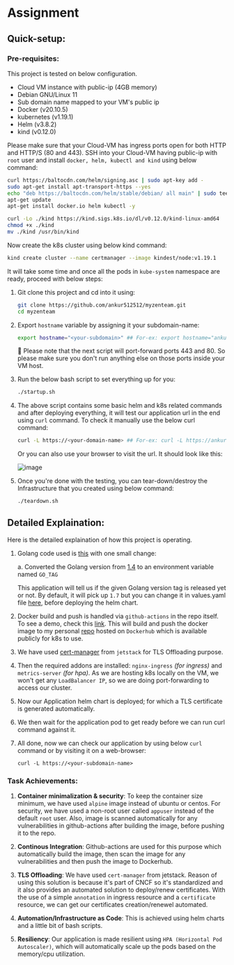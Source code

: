 # Assignment

## Quick-setup:

### Pre-requisites:

This project is tested on below configuration.

- Cloud VM instance with public-ip (4GB memory)
- Debian GNU/Linux 11
- Sub domain name mapped to your VM's public ip
- Docker (v20.10.5)
- kubernetes (v1.19.1)
- Helm (v3.8.2)
- kind (v0.12.0)

Please make sure that your Cloud-VM has ingress ports open for both HTTP and HTTP/S (80 and 443).
SSH into your Cloud-VM having public-ip with `root` user and install `docker, helm, kubectl and kind` using below command:

```bash
curl https://baltocdn.com/helm/signing.asc | sudo apt-key add -
sudo apt-get install apt-transport-https --yes
echo "deb https://baltocdn.com/helm/stable/debian/ all main" | sudo tee /etc/apt/sources.list.d/helm-stable-debian.list
apt-get update
apt-get install docker.io helm kubectl -y

curl -Lo ./kind https://kind.sigs.k8s.io/dl/v0.12.0/kind-linux-amd64
chmod +x ./kind
mv ./kind /usr/bin/kind
```

Now create the k8s cluster using below kind command:

```bash
kind create cluster --name certmanager --image kindest/node:v1.19.1
```

It will take some time and once all the pods in `kube-system` namespace are ready, proceed with below steps:

1. Git clone this project and cd into it using:

   ```bash
   git clone https://github.com/ankur512512/myzenteam.git
   cd myzenteam
   ```

2. Export `hostname` variable by assigning it your subdomain-name:
   ```bash
   export hostname="<your-subdomain>" ## For-ex: export hostname="ankur.servehttp.com"
   ```
   :red_circle: Please note that the next script will port-forward ports 443 and 80. So please make sure you don't run anything else on those ports inside your VM host.   

3. Run the below bash script to set everything up for you:

   ```bash
   ./startup.sh
   ```

4. The above script contains some basic helm and k8s related commands and after deploying everything, it will test our application url in the end using `curl` command. To check it manually use the below curl command:

   ```bash
   curl -L https://<your-domain-name> ## For-ex: curl -L https://ankur.serverhttp.com
   ```
   Or you can also use your browser to visit the url. It should look like this:

   ![image](https://user-images.githubusercontent.com/12583640/167422481-b5b48e7b-2e40-47d9-8015-8291af8793e6.png)

5. Once you're done with the testing, you can tear-down/destroy the Infrastructure that you created using below command:
   
   ```bash
   ./teardown.sh
   ```
   
   
## Detailed Explaination:

Here is the detailed explaination of how this project is operating.

1. Golang code used is [this](https://github.com/golang/example/blob/master/outyet/main.go) with one small change:

   a. Converted the Golang version from [1.4](https://github.com/golang/example/blob/master/outyet/main.go#L36) to an environment variable named `GO_TAG`

   This application will tell us if the given Golang version tag is released yet or not. By default, it will pick up `1.7` but you can change it in values.yaml file [here](https://github.com/ankur512512/myzenteam/blob/master/helm/values.yaml#L19), before deploying the helm chart.

2. Docker build and push is handled via `github-actions` in the repo itself. To see a demo, check this [link](https://github.com/ankur512512/myzenteam/runs/6352383615?check_suite_focus=true). This will build and push the docker image to my personal [repo](https://hub.docker.com/layers/myzenteam/ankur512512/myzenteam/1.0/images/sha256-f5542c608161832ad0722e277c748f34d8d56f2f8c1735276ada863e38f0addd?context=explore) hosted on `Dockerhub` which is available publicly for k8s to use.

3. We have used [cert-manager](https://www.jetstack.io/blog/cert-manager-cncf/) from `jetstack` for TLS Offloading purpose.

4. Then the required addons are installed: `nginx-ingress` *(for ingress)* and `metrics-server` *(for hpa)*.
   As we are hosting k8s locally on the VM, we won't get any `LoadBalancer IP`, so we are doing port-forwarding to access our cluster.

5. Now our Application helm chart is deployed; for which a TLS certificate is generated automatically.

6. We then wait for the application pod to get ready before we can run curl command against it.

7. All done, now we can check our application by using below `curl` command or by visiting it on a web-browser:

   `curl -L https://<your-subdomain-name>`

### Task Achievements:

1. **Container minimalization & security**: To keep the container size minimum, we have used `alpine` image instead of ubuntu or centos. For security, we have used a non-root user called `appuser` instead of the default `root` user. Also, image is scanned automatically for any vulnerabilities in github-actions after building the image, before pushing it to the repo.

2. **Continous Integration**: Github-actions are used for this purpose which automatically build the image, then scan the image for any vulnerabilities and then push the image to Dockerhub.

3. **TLS Offloading**: We have used `cert-manager` from jetstack. Reason of using this solution is because it's part of CNCF so it's standardized and it also provides an automated solution to deploy/renew certificates. With the use of a simple `annotation` in ingress resource and a `certificate` resource, we can get our certificates creation/renewel automated.

4. **Automation/Infrastructure as Code**: This is achieved using helm charts and a little bit of bash scripts.

5. **Resiliency**: Our application is made resilient using `HPA (Horizontal Pod Autoscaler)`, which will automatically scale up the pods based on the memory/cpu utilization.
